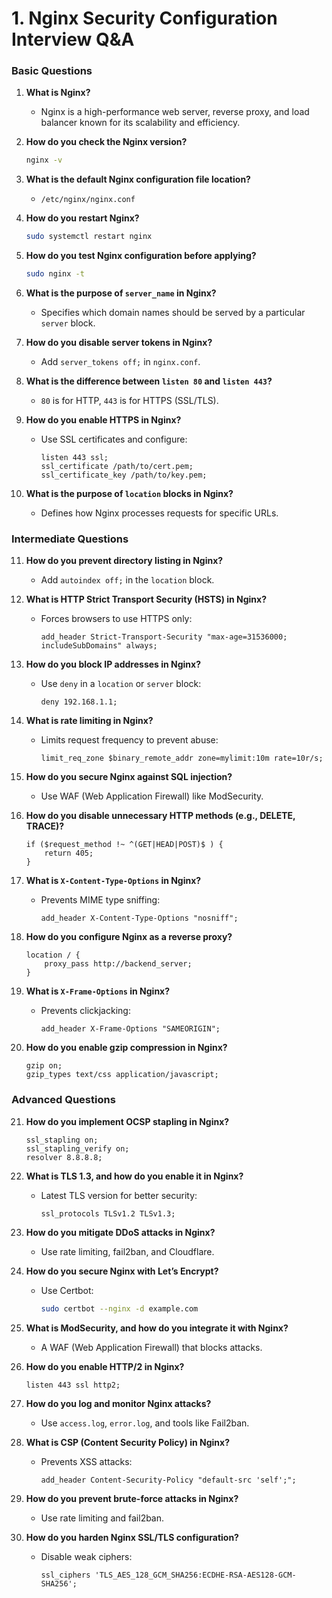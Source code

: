 
# **1. Nginx Security Configuration Interview Q&A**  

### **Basic Questions**  
1. **What is Nginx?**  
   - Nginx is a high-performance web server, reverse proxy, and load balancer known for its scalability and efficiency.  

2. **How do you check the Nginx version?**  
   ```bash
   nginx -v
   ```  

3. **What is the default Nginx configuration file location?**  
   - `/etc/nginx/nginx.conf`  

4. **How do you restart Nginx?**  
   ```bash
   sudo systemctl restart nginx
   ```  

5. **How do you test Nginx configuration before applying?**  
   ```bash
   sudo nginx -t
   ```  

6. **What is the purpose of `server_name` in Nginx?**  
   - Specifies which domain names should be served by a particular `server` block.  

7. **How do you disable server tokens in Nginx?**  
   - Add `server_tokens off;` in `nginx.conf`.  

8. **What is the difference between `listen 80` and `listen 443`?**  
   - `80` is for HTTP, `443` is for HTTPS (SSL/TLS).  

9. **How do you enable HTTPS in Nginx?**  
   - Use SSL certificates and configure:  
     ```nginx
     listen 443 ssl;
     ssl_certificate /path/to/cert.pem;
     ssl_certificate_key /path/to/key.pem;
     ```  

10. **What is the purpose of `location` blocks in Nginx?**  
    - Defines how Nginx processes requests for specific URLs.  

### **Intermediate Questions**  
11. **How do you prevent directory listing in Nginx?**  
    - Add `autoindex off;` in the `location` block.  

12. **What is HTTP Strict Transport Security (HSTS) in Nginx?**  
    - Forces browsers to use HTTPS only:  
      ```nginx
      add_header Strict-Transport-Security "max-age=31536000; includeSubDomains" always;
      ```  

13. **How do you block IP addresses in Nginx?**  
    - Use `deny` in a `location` or `server` block:  
      ```nginx
      deny 192.168.1.1;
      ```  

14. **What is rate limiting in Nginx?**  
    - Limits request frequency to prevent abuse:  
      ```nginx
      limit_req_zone $binary_remote_addr zone=mylimit:10m rate=10r/s;
      ```  

15. **How do you secure Nginx against SQL injection?**  
    - Use WAF (Web Application Firewall) like ModSecurity.  

16. **How do you disable unnecessary HTTP methods (e.g., DELETE, TRACE)?**  
    ```nginx
    if ($request_method !~ ^(GET|HEAD|POST)$ ) {
        return 405;
    }
    ```  

17. **What is `X-Content-Type-Options` in Nginx?**  
    - Prevents MIME type sniffing:  
      ```nginx
      add_header X-Content-Type-Options "nosniff";
      ```  

18. **How do you configure Nginx as a reverse proxy?**  
    ```nginx
    location / {
        proxy_pass http://backend_server;
    }
    ```  

19. **What is `X-Frame-Options` in Nginx?**  
    - Prevents clickjacking:  
      ```nginx
      add_header X-Frame-Options "SAMEORIGIN";
      ```  

20. **How do you enable gzip compression in Nginx?**  
    ```nginx
    gzip on;
    gzip_types text/css application/javascript;
    ```  

### **Advanced Questions**  
21. **How do you implement OCSP stapling in Nginx?**  
    ```nginx
    ssl_stapling on;
    ssl_stapling_verify on;
    resolver 8.8.8.8;
    ```  

22. **What is TLS 1.3, and how do you enable it in Nginx?**  
    - Latest TLS version for better security:  
      ```nginx
      ssl_protocols TLSv1.2 TLSv1.3;
      ```  

23. **How do you mitigate DDoS attacks in Nginx?**  
    - Use rate limiting, fail2ban, and Cloudflare.  

24. **How do you secure Nginx with Let’s Encrypt?**  
    - Use Certbot:  
      ```bash
      sudo certbot --nginx -d example.com
      ```  

25. **What is ModSecurity, and how do you integrate it with Nginx?**  
    - A WAF (Web Application Firewall) that blocks attacks.  

26. **How do you enable HTTP/2 in Nginx?**  
    ```nginx
    listen 443 ssl http2;
    ```  

27. **How do you log and monitor Nginx attacks?**  
    - Use `access.log`, `error.log`, and tools like Fail2ban.  

28. **What is CSP (Content Security Policy) in Nginx?**  
    - Prevents XSS attacks:  
      ```nginx
      add_header Content-Security-Policy "default-src 'self';";
      ```  

29. **How do you prevent brute-force attacks in Nginx?**  
    - Use rate limiting and fail2ban.  

30. **How do you harden Nginx SSL/TLS configuration?**  
    - Disable weak ciphers:  
      ```nginx
      ssl_ciphers 'TLS_AES_128_GCM_SHA256:ECDHE-RSA-AES128-GCM-SHA256';
      ```  
